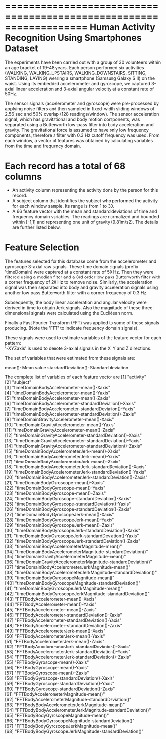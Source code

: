 ==================================================================
Human Activity Recognition Using Smartphones Dataset
==================================================================


The experiments have been carried out with a group of 30 volunteers within an age bracket of 19-48 years. Each person performed six activities (WALKING, WALKING_UPSTAIRS, WALKING_DOWNSTAIRS, SITTING, STANDING, LAYING) wearing a smartphone (Samsung Galaxy S II) on the waist. Using its embedded accelerometer and gyroscope, we captured 3-axial linear acceleration and 3-axial angular velocity at a constant rate of 50Hz.

The sensor signals (accelerometer and gyroscope) were pre-processed by applying noise filters and then sampled in fixed-width sliding windows of 2.56 sec and 50% overlap (128 readings/window). The sensor acceleration signal, which has gravitational and body motion components, was separated using a Butterworth low-pass filter into body acceleration and gravity. The gravitational force is assumed to have only low frequency components, therefore a filter with 0.3 Hz cutoff frequency was used. From each window, a vector of features was obtained by calculating variables from the time and frequency domain.

Each record has a total of 68 columns
======================================

- An activity column representing the activity done by the person for this record.
- A subject column that identifies the subject who performed the activity for each window sample. Its range is from 1 to 30.
- A 66 feature vector with the mean and standard deviations of time and frequency domain variables. The readings are normalized and bounded within [-1,1] and representing one unit of gravity (9.81m/s2). The details are further listed below.


Feature Selection
=================

The features selected for this database come from the accelerometer and gyroscope 3-axial raw signals. These time domain signals (prefix 'timeDomain) were captured at a constant rate of 50 Hz. Then they were filtered using a median filter and a 3rd order low pass Butterworth filter with a corner frequency of 20 Hz to remove noise. Similarly, the acceleration signal was then separated into body and gravity acceleration signals using another low pass Butterworth filter with a corner frequency of 0.3 Hz.

Subsequently, the body linear acceleration and angular velocity were derived in time to obtain Jerk signals. Also the magnitude of these three-dimensional signals were calculated using the Euclidean norm.

Finally a Fast Fourier Transform (FFT) was applied to some of these signals producing. (Note the 'FFT' to indicate frequency domain signals).

These signals were used to estimate variables of the feature vector for each pattern:  
'-XYZaxis' is used to denote 3-axial signals in the X, Y and Z directions.

The set of variables that were estimated from these signals are:

mean(): Mean value
standardDeviation(): Standard deviation

The complete list of variables of each feature vector are
[1] "activity"                                                    
[2] "subject"                                                     
[3] "timeDomainBodyAccelerometer-mean()-Xaxis"                    
[4] "timeDomainBodyAccelerometer-mean()-Yaxis"                    
[5] "timeDomainBodyAccelerometer-mean()-Zaxis"                    
[6] "timeDomainBodyAccelerometer-standardDeviation()-Xaxis"       
[7] "timeDomainBodyAccelerometer-standardDeviation()-Yaxis"       
[8] "timeDomainBodyAccelerometer-standardDeviation()-Zaxis"       
[9] "timeDomainGravityAccelerometer-mean()-Xaxis"                 
[10] "timeDomainGravityAccelerometer-mean()-Yaxis"                 
[11] "timeDomainGravityAccelerometer-mean()-Zaxis"                 
[12] "timeDomainGravityAccelerometer-standardDeviation()-Xaxis"    
[13] "timeDomainGravityAccelerometer-standardDeviation()-Yaxis"    
[14] "timeDomainGravityAccelerometer-standardDeviation()-Zaxis"    
[15] "timeDomainBodyAccelerometerJerk-mean()-Xaxis"                
[16] "timeDomainBodyAccelerometerJerk-mean()-Yaxis"                
[17] "timeDomainBodyAccelerometerJerk-mean()-Zaxis"                
[18] "timeDomainBodyAccelerometerJerk-standardDeviation()-Xaxis"   
[19] "timeDomainBodyAccelerometerJerk-standardDeviation()-Yaxis"   
[20] "timeDomainBodyAccelerometerJerk-standardDeviation()-Zaxis"   
[21] "timeDomainBodyGyroscope-mean()-Xaxis"                        
[22] "timeDomainBodyGyroscope-mean()-Yaxis"                        
[23] "timeDomainBodyGyroscope-mean()-Zaxis"                        
[24] "timeDomainBodyGyroscope-standardDeviation()-Xaxis"           
[25] "timeDomainBodyGyroscope-standardDeviation()-Yaxis"           
[26] "timeDomainBodyGyroscope-standardDeviation()-Zaxis"           
[27] "timeDomainBodyGyroscopeJerk-mean()-Xaxis"                    
[28] "timeDomainBodyGyroscopeJerk-mean()-Yaxis"                    
[29] "timeDomainBodyGyroscopeJerk-mean()-Zaxis"                    
[30] "timeDomainBodyGyroscopeJerk-standardDeviation()-Xaxis"       
[31] "timeDomainBodyGyroscopeJerk-standardDeviation()-Yaxis"       
[32] "timeDomainBodyGyroscopeJerk-standardDeviation()-Zaxis"       
[33] "timeDomainBodyAccelerometerMagnitude-mean()"                 
[34] "timeDomainBodyAccelerometerMagnitude-standardDeviation()"    
[35] "timeDomainGravityAccelerometerMagnitude-mean()"              
[36] "timeDomainGravityAccelerometerMagnitude-standardDeviation()"
[37] "timeDomainBodyAccelerometerJerkMagnitude-mean()"             
[38] "timeDomainBodyAccelerometerJerkMagnitude-standardDeviation()"
[39] "timeDomainBodyGyroscopeMagnitude-mean()"                     
[40] "timeDomainBodyGyroscopeMagnitude-standardDeviation()"        
[41] "timeDomainBodyGyroscopeJerkMagnitude-mean()"                 
[42] "timeDomainBodyGyroscopeJerkMagnitude-standardDeviation()"    
[43] "FFTBodyAccelerometer-mean()-Xaxis"                           
[44] "FFTBodyAccelerometer-mean()-Yaxis"                           
[45] "FFTBodyAccelerometer-mean()-Zaxis"                           
[46] "FFTBodyAccelerometer-standardDeviation()-Xaxis"              
[47] "FFTBodyAccelerometer-standardDeviation()-Yaxis"              
[48] "FFTBodyAccelerometer-standardDeviation()-Zaxis"              
[49] "FFTBodyAccelerometerJerk-mean()-Xaxis"                       
[50] "FFTBodyAccelerometerJerk-mean()-Yaxis"                       
[51] "FFTBodyAccelerometerJerk-mean()-Zaxis"                       
[52] "FFTBodyAccelerometerJerk-standardDeviation()-Xaxis"          
[53] "FFTBodyAccelerometerJerk-standardDeviation()-Yaxis"          
[54] "FFTBodyAccelerometerJerk-standardDeviation()-Zaxis"          
[55] "FFTBodyGyroscope-mean()-Xaxis"                               
[56] "FFTBodyGyroscope-mean()-Yaxis"                               
[57] "FFTBodyGyroscope-mean()-Zaxis"                               
[58] "FFTBodyGyroscope-standardDeviation()-Xaxis"                  
[59] "FFTBodyGyroscope-standardDeviation()-Yaxis"                  
[60] "FFTBodyGyroscope-standardDeviation()-Zaxis"                  
[61] "FFTBodyAccelerometerMagnitude-mean()"                        
[62] "FFTBodyAccelerometerMagnitude-standardDeviation()"           
[63] "FFTBodyBodyAccelerometerJerkMagnitude-mean()"                
[64] "FFTBodyBodyAccelerometerJerkMagnitude-standardDeviation()"   
[65] "FFTBodyBodyGyroscopeMagnitude-mean()"                        
[66] "FFTBodyBodyGyroscopeMagnitude-standardDeviation()"           
[67] "FFTBodyBodyGyroscopeJerkMagnitude-mean()"                    
[68] "FFTBodyBodyGyroscopeJerkMagnitude-standardDeviation()"
